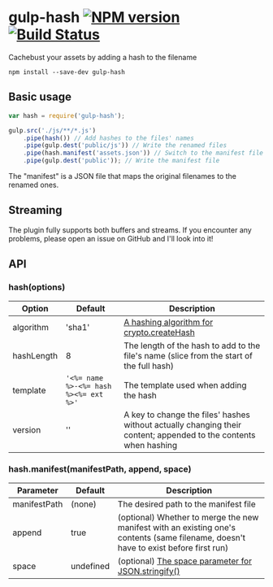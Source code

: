 # gulp-hash [![NPM version][npm-image]][npm-url] [![Build Status][travis-image]][travis-url]
Cachebust your assets by adding a hash to the filename

`npm install --save-dev gulp-hash`

## Basic usage

```javascript
var hash = require('gulp-hash');

gulp.src('./js/**/*.js')
	.pipe(hash()) // Add hashes to the files' names
	.pipe(gulp.dest('public/js')) // Write the renamed files
	.pipe(hash.manifest('assets.json')) // Switch to the manifest file
	.pipe(gulp.dest('public')); // Write the manifest file
```

The "manifest" is a JSON file that maps the original filenames to the renamed ones.

## Streaming
The plugin fully supports both buffers and streams. If you encounter any problems, please open an issue on GitHub and I'll look into it!

## API
### hash(options)

| Option | Default | Description |
| ------ | ------- | ----------- |
| algorithm | 'sha1' | [A hashing algorithm for crypto.createHash](https://nodejs.org/api/crypto.html#crypto_crypto_createhash_algorithm) |
| hashLength | 8 | The length of the hash to add to the file's name (slice from the start of the full hash) |
| template | `'<%= name %>-<%= hash %><%= ext %>'` | The template used when adding the hash |
| version | '' | A key to change the files' hashes without actually changing their content; appended to the contents when hashing |

### hash.manifest(manifestPath, append, space)

| Parameter | Default | Description |
| --------- | ------- | ----------- |
| manifestPath | (none) | The desired path to the manifest file |
| append | true | (optional) Whether to merge the new manifest with an existing one's contents (same filename, doesn't have to exist before first run) |
| space | undefined | (optional) [The space parameter for JSON.stringify()](https://developer.mozilla.org/en-US/docs/Web/JavaScript/Reference/Global_Objects/JSON/stringify)|

[npm-url]: https://www.npmjs.org/package/gulp-hash
[npm-image]: https://badge.fury.io/js/gulp-hash.svg

[travis-url]: https://travis-ci.org/Dragory/gulp-hash
[travis-image]: https://api.travis-ci.org/Dragory/gulp-hash.svg
